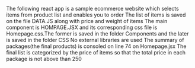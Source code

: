 The following react app is a sample ecommerce website which selects items from product list and enables you to order
The list of items is saved on the file DATA.JS along with price and weight of items
The main component is HOMPAGE.JSX and its corresponding css file is Homepage.css.The former is saved in the folder Components and the later is saved in the folder CSS
No external libraries are used
The summary of packages(the final products) is consoled on line 74 on Homepage.jsx
The final list is categorized by the price of items so that the total price in each package is not above than 250
